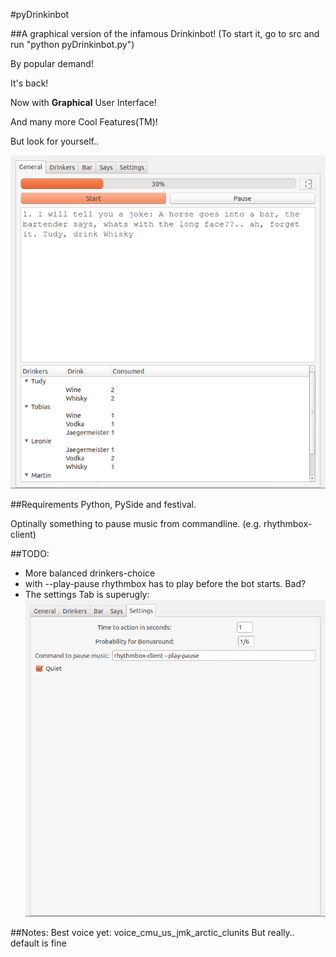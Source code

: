 #pyDrinkinbot

##A graphical version of the infamous Drinkinbot!
(To start it, go to src and run "python pyDrinkinbot.py")

By popular demand! 

It's back! 

Now with **Graphical** User Interface! 

And many more Cool Features(TM)!

But look for yourself..

![The Bot!](/screens/bot.png "The Bot!")


##Requirements
Python, PySide and festival.

Optinally something to pause music from commandline. (e.g. rhythmbox-client)

##TODO:
 - More balanced drinkers-choice
 - with --play-pause rhythmbox has to play before the bot starts.
    Bad?
 - The settings Tab is superugly:
![Ugly Settings](/screens/settings.png "Ugly Settings...")

##Notes:
Best voice yet: voice_cmu_us_jmk_arctic_clunits
But really.. default is fine
